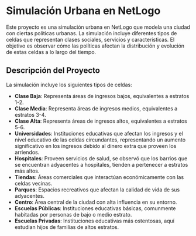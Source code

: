 # Simulación Urbana en NetLogo

Este proyecto es una simulación urbana en NetLogo que modela una ciudad con ciertas políticas urbanas. La simulación incluye diferentes tipos de celdas que representan clases sociales, servicios y características. El objetivo es observar cómo las políticas afectan la distribución y evolución de estas celdas a lo largo del tiempo.

## Descripción del Proyecto

La simulación incluye los siguientes tipos de celdas:

- **Clase Baja**: Representa áreas de ingresos bajos, equivalentes a estratos 1-2.
- **Clase Media**: Representa áreas de ingresos medios, equivalentes a estratos 3-4.
- **Clase Alta**: Representa áreas de ingresos altos, equivalentes a estratos 5-6.
- **Universidades**: Instituciones educativas que afectan los ingresos y el nivel educativo de las celdas circundantes, representando un aumento significativo en los ingresos debido al dinero extra que proveen los arriendos. 
- **Hospitales**: Proveen servicios de salud, se observó que los barrios que se encuentran adyacentes a hospitales, tienden a pertenecer a estratos más altos.
- **Tiendas**: Áreas comerciales que interactúan económicamente con las celdas vecinas.
- **Parques**: Espacios recreativos que afectan la calidad de vida de sus adyacentes.
- **Centro**: Área central de la ciudad con alta influencia en su entorno.
- **Escuelas Públicas**: Instituciones educativas básicas, comunmente habitadas por personas de bajo o medio estrato.
- **Escuelas Privadas**: Instituciones educativas más ostentosas, aquí estudian hijos de familias de altos estratos.
